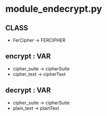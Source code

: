 # module_endecrypt.py


## CLASS
- FerCipher -> FERCIPHER


## encrypt : VAR
- cipher_suite -> cipherSuite
- cipher_text -> cipherText

## decrypt : VAR
- cipher_suite -> cipherSuite
- plain_text -> plainText
